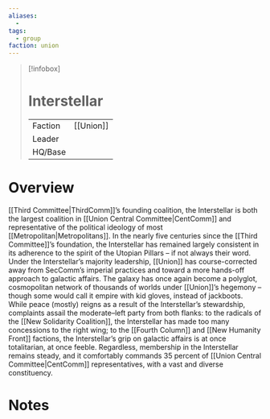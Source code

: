 ```yaml
---
aliases:
  -
tags:
  - group
faction: union
---
```

> [!infobox] 
> # Interstellar
> | | |
> | ---- | ---- |
> | Faction | [[Union]] |
> | Leader |  |
> | HQ/Base | |


# Overview
[[Third Committee|ThirdComm]]’s founding coalition, the Interstellar is both the largest coalition in [[Union Central Committee|CentComm]] and representative of the political ideology of most [[Metropolitan|Metropolitans]]. In the nearly five centuries since the [[Third Committee]]’s foundation, the Interstellar has remained largely consistent in its adherence to the spirit of the Utopian Pillars – if not always their word. Under the Interstellar’s majority leadership, [[Union]] has course-corrected away from SecComm’s imperial practices and toward a more hands-off approach to galactic affairs. The galaxy has once again become a polyglot, cosmopolitan network of thousands of worlds under [[Union]]’s hegemony – though some would call it empire with kid gloves, instead of jackboots. While peace (mostly) reigns as a result of the Interstellar’s stewardship, complaints assail the moderate–left party from both flanks: to the radicals of the [[New Solidarity Coalition]], the Interstellar has made too many concessions to the right wing; to the [[Fourth Column]] and [[New Humanity Front]] factions, the Interstellar’s grip on galactic affairs is at once totalitarian, at once feeble. Regardless, membership in the Interstellar remains steady, and it comfortably commands 35 percent of [[Union Central Committee|CentComm]] representatives, with a vast and diverse constituency.

# Notes